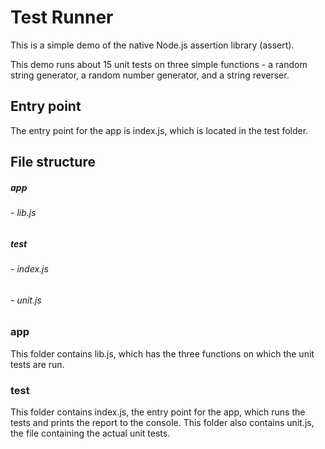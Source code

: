 # Test Runner

This is a simple demo of the native Node.js assertion library (assert).

This demo runs about 15 unit tests on three simple functions - a random string generator, a random number generator, and a string reverser.

## Entry point

The entry point for the app is index.js, which is located in the test folder.

## File structure

##### app
###### - lib.js

##### test
###### - index.js
###### - unit.js

### app
This folder contains lib.js, which has the three functions on which the unit tests are run.

### test
This folder contains index.js, the entry point for the app, which runs the tests and prints the report to the console.
This folder also contains unit.js, the file containing the actual unit tests.
